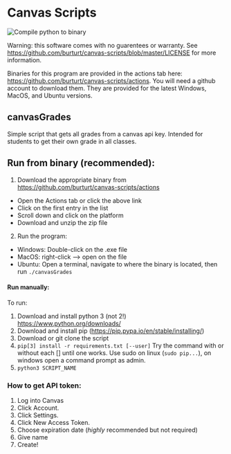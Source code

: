 # Canvas Scripts
![Compile python to binary](https://github.com/burturt/canvas-scripts/workflows/Compile%20python%20to%20binary/badge.svg)

Warning: this software comes with no guarentees or warranty. See https://github.com/burturt/canvas-scripts/blob/master/LICENSE for more information.

Binaries for this program are provided in the actions tab here: https://github.com/burturt/canvas-scripts/actions. You will need a github account to download them. They are provided for the latest Windows, MacOS, and Ubuntu versions.

## canvasGrades
Simple script that gets all grades from a canvas api key. Intended for students to get their own grade in all classes.

## Run from binary (recommended):
1. Download the appropriate binary from https://github.com/burturt/canvas-scripts/actions
  - Open the Actions tab or click the above link
  - Click on the first entry in the list
  - Scroll down and click on the platform
  - Download and unzip the zip file
2. Run the program:
- Windows: Double-click on the .exe file
- MacOS: right-click --> open on the file
- Ubuntu: Open a terminal, navigate to where the binary is located, then run `./canvasGrades`

#### Run manually:

To run:
1. Download and install python 3 (not 2!) https://www.python.org/downloads/
2. Download and install pip (https://pip.pypa.io/en/stable/installing/)
3. Download or git clone the script
4. `pip[3] install -r requirements.txt [--user]` Try the command with or without each [] until one works. Use sudo on linux (`sudo pip...`), on windows open a command prompt as admin.
5. `python3 SCRIPT_NAME`

### How to get API token:
1. Log into Canvas
2. Click Account.
3. Click Settings.
4. Click New Access Token.
5. Choose expiration date (*highly* recommended but not required)
6. Give name
7. Create!
